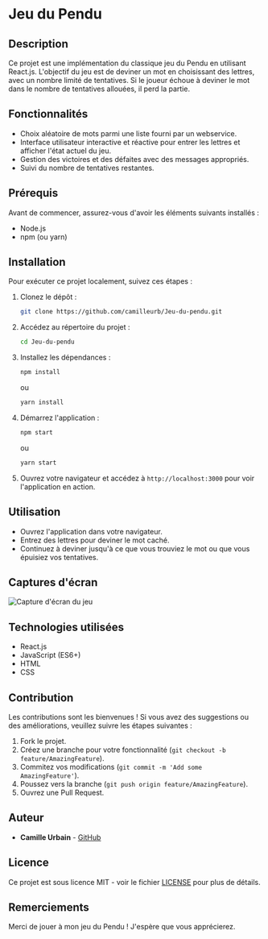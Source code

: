 # Jeu du Pendu

## Description
Ce projet est une implémentation du classique jeu du Pendu en utilisant React.js. L'objectif du jeu est de deviner un mot en choisissant des lettres, avec un nombre limité de tentatives. Si le joueur échoue à deviner le mot dans le nombre de tentatives allouées, il perd la partie.

## Fonctionnalités
- Choix aléatoire de mots parmi une liste fourni par un webservice.
- Interface utilisateur interactive et réactive pour entrer les lettres et afficher l'état actuel du jeu.
- Gestion des victoires et des défaites avec des messages appropriés.
- Suivi du nombre de tentatives restantes.

## Prérequis
Avant de commencer, assurez-vous d'avoir les éléments suivants installés :
- Node.js
- npm (ou yarn)

## Installation
Pour exécuter ce projet localement, suivez ces étapes :

1. Clonez le dépôt :
    ```bash
    git clone https://github.com/camilleurb/Jeu-du-pendu.git
    ```

2. Accédez au répertoire du projet :
    ```bash
    cd Jeu-du-pendu
    ```

3. Installez les dépendances :
    ```bash
    npm install
    ```
    ou
    ```bash
    yarn install
    ```

4. Démarrez l'application :
    ```bash
    npm start
    ```
    ou
    ```bash
    yarn start
    ```

5. Ouvrez votre navigateur et accédez à `http://localhost:3000` pour voir l'application en action.

## Utilisation
- Ouvrez l'application dans votre navigateur.
- Entrez des lettres pour deviner le mot caché.
- Continuez à deviner jusqu'à ce que vous trouviez le mot ou que vous épuisiez vos tentatives.

## Captures d'écran
![Capture d'écran du jeu](https://res.cloudinary.com/ddkt7efek/image/upload/v1717406343/Pendu_lznidw.png)

## Technologies utilisées
- React.js
- JavaScript (ES6+)
- HTML
- CSS

## Contribution
Les contributions sont les bienvenues ! Si vous avez des suggestions ou des améliorations, veuillez suivre les étapes suivantes :

1. Fork le projet.
2. Créez une branche pour votre fonctionnalité (`git checkout -b feature/AmazingFeature`).
3. Commitez vos modifications (`git commit -m 'Add some AmazingFeature'`).
4. Poussez vers la branche (`git push origin feature/AmazingFeature`).
5. Ouvrez une Pull Request.

## Auteur
- **Camille Urbain** - [GitHub](https://github.com/camilleurb)

## Licence
Ce projet est sous licence MIT - voir le fichier [LICENSE](LICENSE) pour plus de détails.

## Remerciements
Merci de jouer à mon jeu du Pendu ! J'espère que vous apprécierez.
